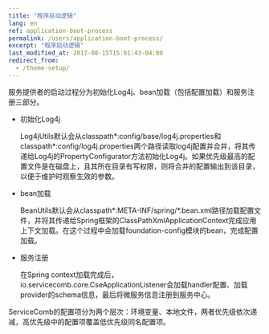 ```yaml
---
title: "程序启动逻辑"
lang: en
ref: application-boot-process
permalink: /users/application-boot-process/
excerpt: "程序启动逻辑"
last_modified_at: 2017-08-15T15:01:43-04:00
redirect_from:
  - /theme-setup/
---
```


服务提供者的启动过程分为初始化Log4j、bean加载（包括配置加载）和服务注册三部分。

* 初始化Log4j

   Log4jUtils默认会从classpath\*:config/base/log4j.properties和classpath\*:config/log4j.properties两个路径读取log4j配置并合并，将其传递给Log4j的PropertyConfigurator方法初始化Log4j。如果优先级最高的配置文件是在磁盘上，且其所在目录有写权限，则将合并的配置输出到该目录，以便于维护时观察生效的参数。

* bean加载

   BeanUtils默认会从classpath\*:META-INF/spring/\*.bean.xml路径加载配置文件，并将其传递给Spring框架的ClassPathXmlApplicationContext完成应用上下文加载。在这个过程中会加载foundation-config模块的bean，完成配置加载。

* 服务注册

   在Spring context加载完成后，io.servicecomb.core.CseApplicationListener会加载handler配置、加载provider的schema信息，最后将微服务信息注册到服务中心。

ServiceComb的配置项分为两个层次：环境变量、本地文件，两者优先级依次递减，高优先级中的配置项覆盖低优先级同名配置项。

